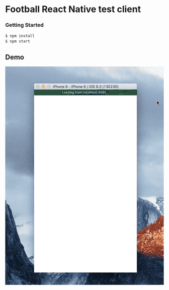 # Football React Native test client

### Getting Started

```sh
$ npm install
$ npm start
```
## Demo
![Demo gif](demo.gif)
